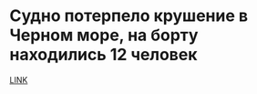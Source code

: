 # Судно потерпело крушение в Черном море, на борту находились 12 человек



[LINK](https://varlamov.ru/2335750.html)